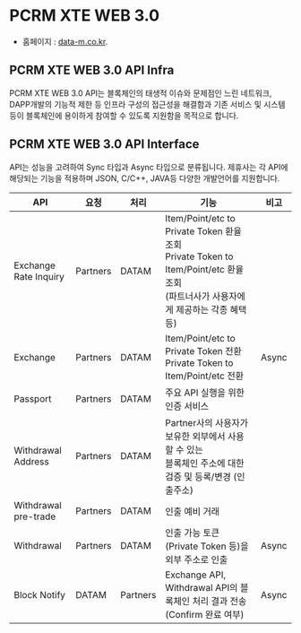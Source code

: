 # PCRM XTE WEB 3.0 

- 홈페이지 : [data-m.co.kr](http://www.data-m.co.kr/).

## PCRM XTE WEB 3.0 API Infra
PCRM XTE WEB 3.0 API는 블록체인의 태생적 이슈와 문제점인 느린 네트워크, DAPP개발의 기능적 제한 등 인프라 구성의 접근성을 해결함과 기존 서비스 및 시스템 등이 블록체인에 용이하게 참여할 수 있도록 지원함을 목적으로 합니다. 

## PCRM XTE WEB 3.0 API Interface
API는 성능을 고려하여 Sync 타입과 Async 타입으로 분류됩니다. 제휴사는 각 API에 해당되는 기능을 적용하며 JSON, C/C++, JAVA등 다양한 개발언어를 지원합니다.

| API | 요청 | 처리 | 기능 | 비고 |
|----------------------------|--------|--------|------|------|
|Exchange Rate Inquiry|Partners|DATAM|Item/Point/etc to Private Token 환율 조회<br>Private Token to Item/Point/etc 환율 조회<br>(파트너사가 사용자에게 제공하는 각종 혜택 등)||
|Exchange |Partners|DATAM|Item/Point/etc to Private Token 전환<br>Private Token to Item/Point/etc 전환|Async|
|Passport|Partners|DATAM|주요 API 실행을 위한 인증 서비스||
|Withdrawal Address|Partners|DATAM|Partner사의 사용자가 보유한 외부에서 사용할 수 있는<br>블록체인 주소에 대한 검증 및 등록/변경 (인출주소) ||
|Withdrawal pre-trade|Partners|DATAM|인출 예비 거래||
|Withdrawal|Partners|DATAM|인출 가능 토큰(Private Token 등)을 외부 주소로 인출|Async|
|Block Notify|DATAM|Partners|Exchange API, Withdrawal API의 블록체인 처리 결과 전송(Confirm 완료 여부)|Async|
